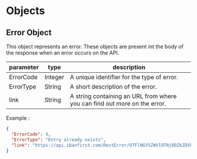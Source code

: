 # Objects

## Error Object
This object represents an error. These objects are present int the body of the response when an error occurs on the API.

| parameter | type | description |
|-----------|------|-------------|
| ErrorCode	| Integer	| A unique identifier for the type of error. |
| ErrorType	| String	| A short description of the error. |
| link | String	| A string containing an URL from where you can find out more on the error. |

Example :

~~~~json
{
  "ErrorCode": 9,
  "ErrorType": "Entry already exists",
  "link": "https://api.ibanfirst.com/RestError/OTFlNGY5ZWVlOTNjODZkZDVhZjg3YTlkNzBmMzgxZmI=/9"
}
~~~~